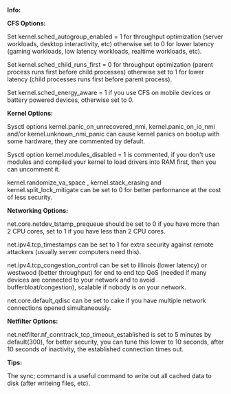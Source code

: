 **Info:**

**CFS Options:**

Set kernel.sched_autogroup_enabled = 1 for throughput optimization (server workloads, desktop interactivity, etc) otherwise set to 0 for lower latency (gaming workloads, low latency workloads, realtime workloads, etc).

Set kernel.sched_child_runs_first = 0 for throughput optimization (parent process runs first before child processes) otherwise set to 1 for lower latency (child processes runs first before parent process).

Set kernel.sched_energy_aware = 1 if you use CFS on mobile devices or battery powered devices, otherwise set to 0.

**Kernel Options:**

Sysctl options kernel.panic_on_unrecovered_nmi, kernel.panic_on_io_nmi and/or kernel.unknown_nmi_panic can cause kernel panics on bootup with some hardware, they are commented by default.

Sysctl option kernel.modules_disabled = 1 is commented, if you don't use modules and compiled your kernel to load drivers into RAM first, then you can uncomment it.

kernel.randomize_va_space , kernel.stack_erasing and kernel.split_lock_mitigate can be set to 0 for better performance at the cost of less security.

**Networking Options:**

net.core.netdev_tstamp_prequeue should be set to 0 if you have more than 2 CPU cores, set to 1 if you have less than 2 CPU cores.

net.ipv4.tcp_timestamps can be set to 1 for extra security against remote attackers (usually server computers need this).

net.ipv4.tcp_congestion_control can be set to illinois (lower latency) or westwood (better throughput) for end to end tcp QoS (needed if many devices are connected to your network and to avoid bufferbloat/congestion), scalable if nobody is on your network.

net.core.default_qdisc can be set to cake if you have multiple network connections opened simultaneously.

**Netfilter Options:**

net.netfilter.nf_conntrack_tcp_timeout_established is set to 5 minutes by default(300), for better security, you can tune this lower to 10 seconds, after 10 seconds of inactivity, the established connection times out.

**Tips:**

The sync; command is a useful command to write out all cached data to disk (after writeing files, etc).

